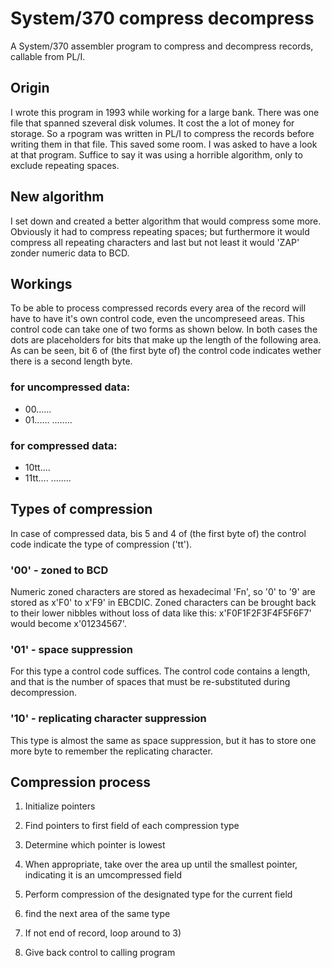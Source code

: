 # System/370 compress decompress
A System/370 assembler program to compress and decompress records, callable from PL/I.

## Origin
I wrote this program in 1993 while working for a large bank. There was one file that spanned szeveral disk volumes. It cost the a lot of money for storage. So a rpogram was written in PL/I to compress the records before writing them in that file. This saved some room. I was asked to have a look at that program. Suffice to say it was using a horrible algorithm, only to exclude repeating spaces.

## New algorithm
I set down and created a better algorithm that would compress some more. Obviously it had to compress repeating spaces; but furthermore it would compress all repeating characters and last but not least it would 'ZAP' zonder numeric data to BCD.

## Workings
To be able to process compressed records every area of the record will have to have it's own control code, even the uncompreseed areas. This control code can take one of two forms as shown below. In both cases the dots are placeholders for bits that make up the length of the following area. As can be seen, bit 6 of (the first byte of) the control code indicates wether there is a second length byte.

### for uncompressed data:
- 00......
- 01...... ........


### for compressed data:
- 10tt....
- 11tt.... ........

## Types of compression
In case of compressed data, bis 5 and 4 of (the first byte of) the control code indicate the type of compression ('tt').

### '00' - zoned to BCD
Numeric zoned characters are stored as hexadecimal 'Fn', so '0' to '9' are stored as x'F0' to x'F9' in EBCDIC. Zoned characters can be brought back to their lower nibbles without loss of data like this: x'F0F1F2F3F4F5F6F7' would become x'01234567'.

### '01' - space suppression
For this type a control code suffices. The control code contains a length, and that is the number of spaces that must be re-substituted during decompression.

### '10' - replicating character suppression
This type is almost the same as space suppression, but it has to store one more byte to remember the replicating character.


## Compression process

1) Initialize pointers

2) Find pointers to first field of each compression type

3) Determine which pointer is lowest

4) When appropriate, take over the area up until the smallest pointer, indicating it is an umcompressed field

5) Perform compression of the designated type for the current field

6) find the next area of the same type

7) If not end of record, loop around to 3)

8) Give back control to calling program




